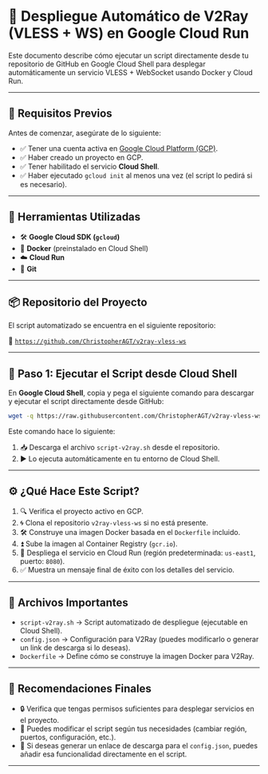 # 🚀 Despliegue Automático de V2Ray (VLESS + WS) en Google Cloud Run

Este documento describe cómo ejecutar un script directamente desde tu repositorio de GitHub en Google Cloud Shell para desplegar automáticamente un servicio VLESS + WebSocket usando Docker y Cloud Run.

---

## 📌 Requisitos Previos

Antes de comenzar, asegúrate de lo siguiente:

- ✅ Tener una cuenta activa en [Google Cloud Platform (GCP)](https://console.cloud.google.com/).
- ✅ Haber creado un proyecto en GCP.
- ✅ Tener habilitado el servicio **Cloud Shell**.
- ✅ Haber ejecutado `gcloud init` al menos una vez (el script lo pedirá si es necesario).

---

## 🧰 Herramientas Utilizadas

- 🛠️ **Google Cloud SDK (`gcloud`)**  
- 🐳 **Docker** (preinstalado en Cloud Shell)  
- ☁️ **Cloud Run**  
- 🔗 **Git**

---

## 📦 Repositorio del Proyecto

El script automatizado se encuentra en el siguiente repositorio:

🔗 [`https://github.com/ChristopherAGT/v2ray-vless-ws`](https://github.com/ChristopherAGT/v2ray-vless-ws)

---

## 🔧 Paso 1: Ejecutar el Script desde Cloud Shell

En **Google Cloud Shell**, copia y pega el siguiente comando para descargar y ejecutar el script directamente desde GitHub:

```bash
wget -q https://raw.githubusercontent.com/ChristopherAGT/v2ray-vless-ws/main/script-v2ray.sh -O script-v2ray.sh && bash script-v2ray.sh
```

Este comando hace lo siguiente:

1. 📥 Descarga el archivo `script-v2ray.sh` desde el repositorio.  
2. ▶️ Lo ejecuta automáticamente en tu entorno de Cloud Shell.

---

## ⚙️ ¿Qué Hace Este Script?

1. 🔍 Verifica el proyecto activo en GCP.  
2. 🌀 Clona el repositorio `v2ray-vless-ws` si no está presente.  
3. 🛠️ Construye una imagen Docker basada en el `Dockerfile` incluido.  
4. ⏫ Sube la imagen al Container Registry (`gcr.io`).  
5. 🚀 Despliega el servicio en Cloud Run (región predeterminada: `us-east1`, puerto: `8080`).  
6. ✅ Muestra un mensaje final de éxito con los detalles del servicio.

---

## 📁 Archivos Importantes

- `script-v2ray.sh` → Script automatizado de despliegue (ejecutable en Cloud Shell).  
- `config.json` → Configuración para V2Ray (puedes modificarlo o generar un link de descarga si lo deseas).  
- `Dockerfile` → Define cómo se construye la imagen Docker para V2Ray.

---

## 📌 Recomendaciones Finales

- 🔒 Verifica que tengas permisos suficientes para desplegar servicios en el proyecto.  
- 🔁 Puedes modificar el script según tus necesidades (cambiar región, puertos, configuración, etc.).  
- 🔗 Si deseas generar un enlace de descarga para el `config.json`, puedes añadir esa funcionalidad directamente en el script.

---
